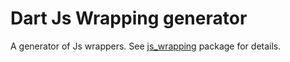 # Dart Js Wrapping generator

A generator of Js wrappers. See [js_wrapping](https://pub.dartlang.org/packages/js_wrapping)
package for details.
